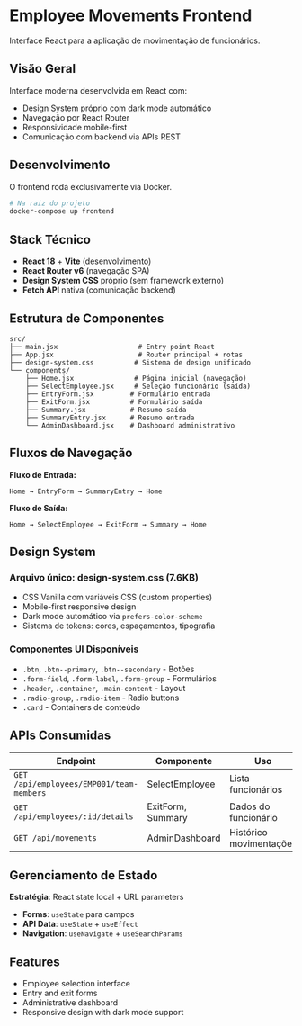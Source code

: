 # Employee Movements Frontend

Interface React para a aplicação de movimentação de funcionários.

## Visão Geral

Interface moderna desenvolvida em React com:
- Design System próprio com dark mode automático
- Navegação por React Router
- Responsividade mobile-first
- Comunicação com backend via APIs REST

## Desenvolvimento

O frontend roda exclusivamente via Docker.

```bash
# Na raiz do projeto
docker-compose up frontend
```

## Stack Técnico

- **React 18** + **Vite** (desenvolvimento)
- **React Router v6** (navegação SPA)
- **Design System CSS** próprio (sem framework externo)
- **Fetch API** nativa (comunicação backend)

## Estrutura de Componentes

```
src/
├── main.jsx                    # Entry point React
├── App.jsx                     # Router principal + rotas
├── design-system.css          # Sistema de design unificado
└── components/
    ├── Home.jsx               # Página inicial (navegação)
    ├── SelectEmployee.jsx     # Seleção funcionário (saída)
    ├── EntryForm.jsx         # Formulário entrada
    ├── ExitForm.jsx          # Formulário saída  
    ├── Summary.jsx           # Resumo saída
    ├── SummaryEntry.jsx      # Resumo entrada
    └── AdminDashboard.jsx    # Dashboard administrativo
```

## Fluxos de Navegação

**Fluxo de Entrada:**
```
Home → EntryForm → SummaryEntry → Home
```

**Fluxo de Saída:**
```
Home → SelectEmployee → ExitForm → Summary → Home
```

## Design System

### Arquivo único: design-system.css (7.6KB)
- CSS Vanilla com variáveis CSS (custom properties)
- Mobile-first responsive design
- Dark mode automático via `prefers-color-scheme`
- Sistema de tokens: cores, espaçamentos, tipografia

### Componentes UI Disponíveis

- `.btn`, `.btn--primary`, `.btn--secondary` - Botões
- `.form-field`, `.form-label`, `.form-group` - Formulários  
- `.header`, `.container`, `.main-content` - Layout
- `.radio-group`, `.radio-item` - Radio buttons
- `.card` - Containers de conteúdo

## APIs Consumidas

| Endpoint | Componente | Uso |
|----------|------------|-----|
| `GET /api/employees/EMP001/team-members` | SelectEmployee | Lista funcionários |
| `GET /api/employees/:id/details` | ExitForm, Summary | Dados do funcionário |
| `GET /api/movements` | AdminDashboard | Histórico movimentações |

## Gerenciamento de Estado

**Estratégia**: React state local + URL parameters
- **Forms**: `useState` para campos
- **API Data**: `useState` + `useEffect` 
- **Navigation**: `useNavigate` + `useSearchParams`

## Features

- Employee selection interface
- Entry and exit forms
- Administrative dashboard
- Responsive design with dark mode support